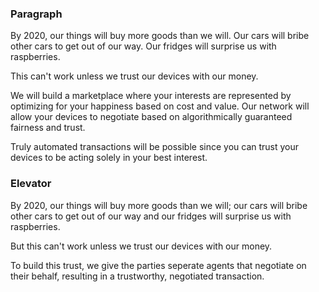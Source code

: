 ### Paragraph
By 2020, our things will buy more goods than we will. Our cars will bribe other cars to get out of our way. Our fridges will surprise us with raspberries.

This can't work unless we trust our devices with our money.

We will build a marketplace where your interests are represented by optimizing for your happiness based on cost and value. Our network will allow your devices to negotiate based on algorithmically guaranteed fairness and trust.

Truly automated transactions will be possible since you can trust your devices to be acting solely in your best interest.

### Elevator
By 2020, our things will buy more goods than we will; our cars will bribe other cars to get out of our way and our fridges will surprise us with raspberries.

But this can't work unless we trust our devices with our money.

To build this trust, we give the parties seperate agents that negotiate on their behalf, resulting in a trustworthy, negotiated transaction.
